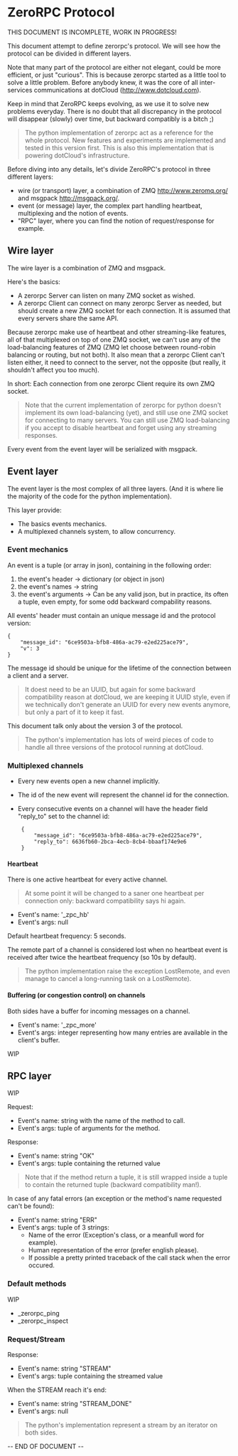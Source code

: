 # ZeroRPC Protocol

THIS DOCUMENT IS INCOMPLETE, WORK IN PROGRESS!

This document attempt to define zerorpc's protocol. We will see how the protocol
can be divided in different layers.

Note that many part of the protocol are either not elegant, could be more
efficient, or just "curious". This is because zerorpc started as a little tool
to solve a little problem. Before anybody knew, it was the core of all
inter-services communications at dotCloud (<http://www.dotcloud.com>).

Keep in mind that ZeroRPC keeps evolving, as we use it to solve new problems
everyday. There is no doubt that all discrepancy in the protocol will
disappear (slowly) over time, but backward compatibly is a bitch ;) 

> The python implementation of zerorpc act as a reference for the whole
> protocol.  New features and experiments are implemented and tested in this
> version first.  This is also this implementation that is powering dotCloud's
> infrastructure.

Before diving into any details, let's divide ZeroRPC's protocol in three
different layers:

 - wire (or transport) layer, a combination of ZMQ <http://www.zeromq.org/>
   and msgpack <http://msgpack.org/>.
 - event (or message) layer, the complex part handling heartbeat, multiplexing
   and the notion of events. 
 - "RPC" layer, where you can find the notion of request/response for example.

## Wire layer

The wire layer is a combination of ZMQ and msgpack.

Here's the basics:

 - A zerorpc Server can listen on many ZMQ socket as wished.
 - A zerorpc Client can connect on many zerorpc Server as needed, but should
   create a new ZMQ socket for each connection. It is assumed that every servers
   share the same API.  

Because zerorpc make use of heartbeat and other streaming-like features, all of
that multiplexed on top of one ZMQ socket, we can't use any of the
load-balancing features of ZMQ (ZMQ let choose between round-robin balancing or
routing, but not both). It also mean that a zerorpc Client can't listen either,
it need to connect to the server, not the opposite (but really, it shouldn't
affect you too much).

In short: Each connection from one zerorpc Client require its own ZMQ socket.

> Note that the current implementation of zerorpc for python doesn't implement
> its own load-balancing (yet), and still use one ZMQ socket for connecting to
> many servers. You can still use ZMQ load-balancing if you accept to disable
> heartbeat and forget using any streaming responses.

Every event from the event layer will be serialized with msgpack. 

## Event layer

The event layer is the most complex of all three layers. (And it is where lie
the majority of the code for the python implementation).

This layer provide:

 - The basics events mechanics.
 - A multiplexed channels system, to allow concurrency.

### Event mechanics

An event is a tuple (or array in json), containing in the following order:

 1. the event's header -> dictionary (or object in json)
 2. the event's names -> string
 3. the event's arguments -> Can be any valid json, but in practice, its often a
	tuple, even empty, for some odd backward compability reasons. 

All events' header must contain an unique message id and the protocol version:

	{
		"message_id": "6ce9503a-bfb8-486a-ac79-e2ed225ace79",
		"v": 3
	}

The message id should be unique for the lifetime of the connection between a
client and a server.

> It doest need to be an UUID, but again for some backward compatibility reason
> at dotCloud, we are keeping it UUID style, even if we technically don't
> generate an UUID for every new events anymore, but only a part of it to keep
> it fast.

This document talk only about the version 3 of the protocol.

> The python's implementation has lots of weird pieces of code to handle all
> three versions of the protocol running at dotCloud.

### Multiplexed channels

 - Every new events open a new channel implicitly.
 - The id of the new event will represent the channel id for the connection.
 - Every consecutive events on a channel will have the header field "reply_to"
   set to the channel id:

		{
			"message_id": "6ce9503a-bfb8-486a-ac79-e2ed225ace79",
			"reply_to":	6636fb60-2bca-4ecb-8cb4-bbaaf174e9e6
		}

#### Heartbeat

There is one active heartbeat for every active channel.

> At some point it will be changed to a saner one heartbeat per connection only:
> backward compatibility says hi again.

 - Event's name: '\_zpc\_hb'
 - Event's args: null

Default heartbeat frequency: 5 seconds.

The remote part of a channel is considered lost when no heartbeat event is
received after twice the heartbeat frequency (so 10s by default).

> The python implementation raise the exception LostRemote, and even
> manage to cancel a long-running task on a LostRemote).

#### Buffering (or congestion control) on channels

Both sides have a buffer for incoming messages on a channel.

 - Event's name: '\_zpc\_more'
 - Event's args: integer representing how many entries are available in the client's buffer. 

WIP

## RPC layer

WIP

Request:
 
 - Event's name: string with the name of the method to call.
 - Event's args: tuple of arguments for the method.

Response:

 - Event's name: string "OK"
 - Event's args: tuple containing the returned value
 
> Note that if the method return a tuple, it is still wrapped inside a tuple
> to contain the returned tuple (backward compatibility man!).

In case of any fatal errors (an exception or the method's name requested can't
be found):

 - Event's name: string "ERR"
 - Event's args: tuple of 3 strings:
 	- Name of the error (Exception's class, or a meanfull word for example).
	- Human representation of the error (prefer english please).
	- If possible a pretty printed traceback of the call stack when the error occured.

### Default methods

WIP

 - \_zerorpc\_ping
 - \_zerorpc\_inspect

### Request/Stream

Response:

 - Event's name: string "STREAM"
 - Event's args: tuple containing the streamed value
 
When the STREAM reach it's end:

 - Event's name: string "STREAM\_DONE"
 - Event's args: null

> The python's implementation represent a stream by an iterator on both sides.

-- END OF DOCUMENT --
